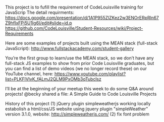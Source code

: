 This project is to fufill the requirement of CodeLouisville training for JavaScrip
The detail requirments:
https://docs.google.com/presentation/d/1A1P955ZlZKez2w3ENOrERpRln67Z9hfIxFPj5U1Ig6I/edit#slide=id.p
https://github.com/CodeLouisville/Student-Resources/wiki/Project-Requirements


Here are some examples of projects built using the MEAN stack (full-stack JavaScript): http://www.fullstackacademy.com/student-gallery

You’re the first group to learn/use the MEAN stack, so we don’t have any full-stack JS examples to show from prior Code Louisville graduates, 
but you can find a list of demo videos (we no longer record these) on our YouTube channel, here: 
https://www.youtube.com/playlist?list=PLKFlVlvK_fALmJ2QLM9PxOMb3qTubclsz

I’ll be at the beginning of your meetup this week to do some Q&A around projects!
@becky shared a file: A Simple Guide to Code Louisville Projects

History of this project
(1) jQuery plugin simpleweatherjs working locally
	estabolish a html/css/JS website using jquery plugin "simpleWeather"
		version 3.1.0, website: http://simpleweatherjs.com/
(2) fix font problem